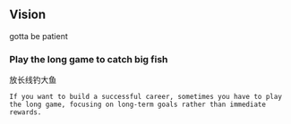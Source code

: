 ## Vision

gotta be patient

### Play the long game to catch big fish
放长线钓大鱼

```
If you want to build a successful career, sometimes you have to play the long game, focusing on long-term goals rather than immediate rewards.
```
